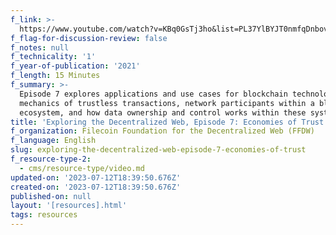 ```yaml
---
f_link: >-
  https://www.youtube.com/watch?v=KBq0GsTj3ho&list=PL37YlBYJT0nmfqDnbov6lKHUyZvRfQjap&index=8
f_flag-for-discussion-review: false
f_notes: null
f_technicality: '1'
f_year-of-publication: '2021'
f_length: 15 Minutes
f_summary: >-
  Episode 7 explores applications and use cases for blockchain technology, the
  mechanics of trustless transactions, network participants within a blockchain
  ecosystem, and how data ownership and control works within these systems.
title: 'Exploring the Decentralized Web, Episode 7: Economies of Trust'
f_organization: Filecoin Foundation for the Decentralized Web (FFDW)
f_language: English
slug: exploring-the-decentralized-web-episode-7-economies-of-trust
f_resource-type-2:
  - cms/resource-type/video.md
updated-on: '2023-07-12T18:39:50.676Z'
created-on: '2023-07-12T18:39:50.676Z'
published-on: null
layout: '[resources].html'
tags: resources
---
```



